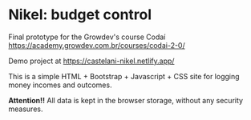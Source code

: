 # Nikel: budget control

Final prototype for the Growdev's course Codaí
https://academy.growdev.com.br/courses/codai-2-0/

Demo project at https://castelani-nikel.netlify.app/

This is a simple HTML + Bootstrap + Javascript + CSS site for logging money incomes and outcomes.

**Attention!!** All data is kept in the browser storage, without any security measures.
